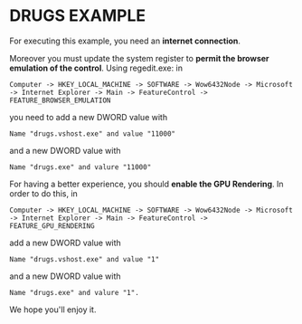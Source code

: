 DRUGS EXAMPLE
=================

For executing this example, you need an **internet connection**.

Moreover you must update the system register to **permit the browser emulation of the control**. Using regedit.exe: in 

```
Computer -> HKEY_LOCAL_MACHINE -> SOFTWARE -> Wow6432Node -> Microsoft -> Internet Explorer -> Main -> FeatureControl -> FEATURE_BROWSER_EMULATION
```
you need to add a new DWORD value with 
```
Name "drugs.vshost.exe" and value "11000"
```
and a new DWORD value with 
```
Name "drugs.exe" and valure "11000"
```

For having a better experience, you should **enable the GPU Rendering**. In order to do this, in
```
Computer -> HKEY_LOCAL_MACHINE -> SOFTWARE -> Wow6432Node -> Microsoft -> Internet Explorer -> Main -> FeatureControl -> FEATURE_GPU_RENDERING 
```
add a new DWORD value with 
```
Name "drugs.vshost.exe" and value "1" 
```
and a new DWORD value with 
```
Name "drugs.exe" and valure "1".
```

We hope you'll enjoy it.
